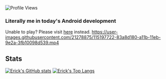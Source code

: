 ![Profile Views](https://komarev.com/ghpvc/?username=ErickSumargo)

### Literally me in today's Android development
Unable to play? Please visit [here](https://github.com/ErickSumargo/ErickSumargo) instead.
https://user-images.githubusercontent.com/21278875/115197722-83a8d180-a11b-11eb-9e2a-3fb10098d539.mp4


## Stats
[![Erick's GitHub stats](https://github-readme-stats.vercel.app/api?username=ErickSumargo)](https://github.com/ErickSumargo/github-readme-stats)
[![Erick's Top Langs](https://github-readme-stats.vercel.app/api/top-langs/?username=ErickSumargo&layout=compact)](https://github.com/ErickSumargo/github-readme-stats)
